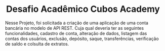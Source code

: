 <h1 align="center">Desafio Acadêmico Cubos Academy</h1>


Nesse Projeto, foi solicitada a criação de uma aplicação de uma conta bancária no modelo de API REST.
Cuja qual deveria ter as seguintes funcionalidades, cadastro de conta, alteração de dados, listagem das contas dos usuários,
exclusão, depósito, saque, transferências, verificação de saldo e colsulta de extratos.
